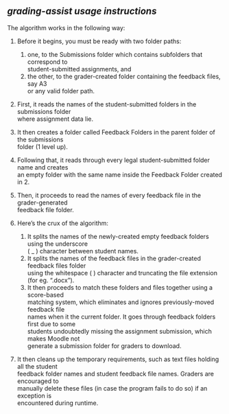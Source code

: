 ## ***grading-assist usage instructions***

The algorithm works in the following way:

1. Before it begins, you must be ready with two folder paths:
    1. one, to the Submissions folder which contains subfolders that correspond to<br>
    student-submitted assignments, and
    2. the other, to the grader-created folder containing the feedback files, say A3<br>
    or any valid folder path.

2. First, it reads the names of the student-submitted folders in the submissions folder<br>
where assignment data lie.

3. It then creates a folder called Feedback Folders in the parent folder of the submissions<br>
folder (1 level up).

4. Following that, it reads through every legal student-submitted folder name and creates<br>
an empty folder with the same name inside the Feedback Folder created in 2.

5. Then, it proceeds to read the names of every feedback file in the grader-generated<br>
feedback file folder.

6. Here’s the crux of the algorithm:
    1. It splits the names of the newly-created empty feedback folders using the underscore<br>
    ( _ ) character between student names.
    2. It splits the names of the feedback files in the grader-created feedback files folder<br>
    using the whitespace (   ) character and truncating the file extension (for eg. “.docx”).
    3. It then proceeds to match these folders and files together using a score-based<br>
    matching system, which eliminates and ignores previously-moved feedback file<br>
    names when it the current folder. It goes through feedback folders first due to some<br> 
    students undoubtedly missing the assignment submission, which makes Moodle not<br>
    generate a submission folder for graders to download.
    
7. It then cleans up the temporary requirements, such as text files holding all the student<br>
feedback folder names and student feedback file names. Graders are encouraged to<br>
manually delete these files (in case the program fails to do so) if an exception is<br>
encountered during runtime.